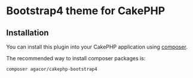# Bootstrap4 theme for CakePHP

## Installation

You can install this plugin into your CakePHP application using [composer](https://getcomposer.org).

The recommended way to install composer packages is:

```
composer agacor/cakephp-bootstrap4
```
